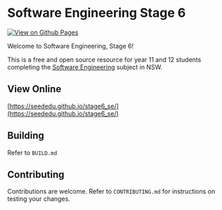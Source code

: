 # Software Engineering Stage 6

[![View on Github Pages](https://github.com/seededu/stage6_se/actions/workflows/deploy.yml/badge.svg)](https://seededu.github.io/stage6_se/)

Welcome to Software Engineering, Stage 6!

This is a free and open source resource for year 11 and 12 
students completing the [Software Engineering](https://curriculum.nsw.edu.au/learning-areas/tas/software-engineering-11-12-2022/overview) subject in NSW.

## View Online

[https://seededu.github.io/stage6_se/](https://seededu.github.io/stage6_se/)

## Building

Refer to `BUILD.md`

## Contributing

Contributions are welcome. Refer to `CONTRIBUTING.md` for instructions on testing your changes.


